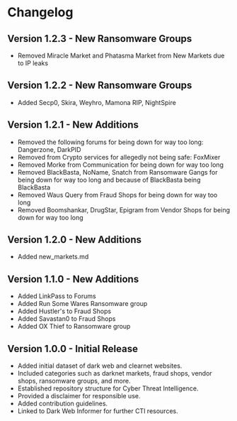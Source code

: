 # Changelog

## Version 1.2.3 - New Ransomware Groups
- Removed Miracle Market and Phatasma Market from New Markets due to IP leaks

## Version 1.2.2 - New Ransomware Groups
- Added Secp0, Skira, Weyhro, Mamona RIP, NightSpire

## Version 1.2.1 - New Additions
- Removed the following forums for being down for way too long: Dangerzone, DarkPID
- Removed from Crypto services for allegedly not being safe: FoxMixer
- Removed Morke from Communication for being down for way too long
- Removed BlackBasta, NoName, Snatch from Ransomware Gangs for being down for way too long and because of BlackBasta being BlackBasta
- Removed Waus Query from Fraud Shops for being down for way too long
- Removed Boomshankar, DrugStar, Epigram from Vendor Shops for being down for way too long

## Version 1.2.0 - New Additions
- Added new_markets.md

## Version 1.1.0 - New Additions
- Added LinkPass to Forums
- Added Run Some Wares Ransomware group
- Added Hustler's to Fraud Shops
- Added Savastan0 to Fraud Shops
- Added OX Thief to Ransomware group

## Version 1.0.0 - Initial Release
- Added initial dataset of dark web and clearnet websites.
- Included categories such as darknet markets, fraud shops, vendor shops, ransomware groups, and more.
- Established repository structure for Cyber Threat Intelligence.
- Provided a disclaimer for responsible use.
- Added contribution guidelines.
- Linked to Dark Web Informer for further CTI resources.

